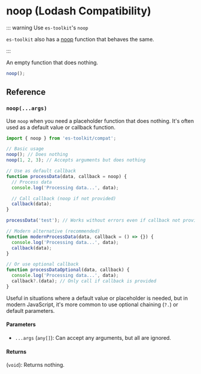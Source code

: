 # noop (Lodash Compatibility)

::: warning Use `es-toolkit`'s `noop`

`es-toolkit` also has a [noop](../../function/noop.md) function that behaves the same.

:::

An empty function that does nothing.

```typescript
noop();
```

## Reference

### `noop(...args)`

Use `noop` when you need a placeholder function that does nothing. It's often used as a default value or callback function.

```typescript
import { noop } from 'es-toolkit/compat';

// Basic usage
noop(); // Does nothing
noop(1, 2, 3); // Accepts arguments but does nothing

// Use as default callback
function processData(data, callback = noop) {
  // Process data
  console.log('Processing data...', data);

  // Call callback (noop if not provided)
  callback(data);
}

processData('test'); // Works without errors even if callback not provided

// Modern alternative (recommended)
function modernProcessData(data, callback = () => {}) {
  console.log('Processing data...', data);
  callback(data);
}

// Or use optional callback
function processDataOptional(data, callback) {
  console.log('Processing data...', data);
  callback?.(data); // Only call if callback is provided
}
```

Useful in situations where a default value or placeholder is needed, but in modern JavaScript, it's more common to use optional chaining (`?.`) or default parameters.

#### Parameters

- `...args` (`any[]`): Can accept any arguments, but all are ignored.

#### Returns

(`void`): Returns nothing.
